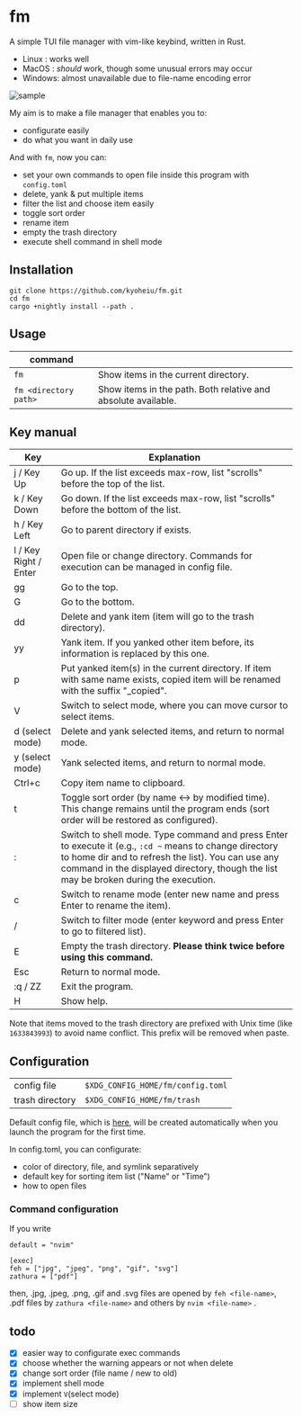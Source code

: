 # fm

A simple TUI file manager with vim-like keybind, written in Rust.

- Linux : works well
- MacOS : _should_ work, though some unusual errors may occur
- Windows: almost unavailable due to file-name encoding error

![sample](https://github.com/kyoheiu/fm/blob/main/screenshots/sample.gif)

My aim is to make a file manager that enables you to:

- configurate easily
- do what you want in daily use

And with `fm`, now you can:

- set your own commands to open file inside this program with `config.toml`
- delete, yank & put multiple items
- filter the list and choose item easily
- toggle sort order
- rename item
- empty the trash directory
- execute shell command in shell mode

## Installation

```
git clone https://github.com/kyoheiu/fm.git
cd fm
cargo +nightly install --path .
```

## Usage

| command               |                                                               |
| --------------------- | ------------------------------------------------------------- |
| `fm`                  | Show items in the current directory.                          |
| `fm <directory path>` | Show items in the path. Both relative and absolute available. |

## Key manual

| Key                   | Explanation                                                                                                                                                                                                                                             |
| --------------------- | ------------------------------------------------------------------------------------------------------------------------------------------------------------------------------------------------------------------------------------------------------- |
| j / Key Up            | Go up. If the list exceeds max-row, list "scrolls" before the top of the list.                                                                                                                                                                          |
| k / Key Down          | Go down. If the list exceeds max-row, list "scrolls" before the bottom of the list.                                                                                                                                                                     |
| h / Key Left          | Go to parent directory if exists.                                                                                                                                                                                                                       |
| l / Key Right / Enter | Open file or change directory. Commands for execution can be managed in config file.                                                                                                                                                                    |
| gg                    | Go to the top.                                                                                                                                                                                                                                          |
| G                     | Go to the bottom.                                                                                                                                                                                                                                       |
| dd                    | Delete and yank item (item will go to the trash directory).                                                                                                                                                                                             |
| yy                     | Yank item. If you yanked other item before, its information is replaced by this one.                                                                                                                                                                    |
| p                     | Put yanked item(s) in the current directory. If item with same name exists, copied item will be renamed with the suffix "\_copied".                                                                                                                     |
| V                     | Switch to select mode, where you can move cursor to select items.                                                                                                                                                                                       |
| d (select mode)       | Delete and yank selected items, and return to normal mode.                                                                                                                                                                                              |
| y (select mode)       | Yank selected items, and return to normal mode.                                                                                                                                                                                                         |
| Ctrl+c                | Copy item name to clipboard.                                                                                                                                                                                                                            |
| t                     | Toggle sort order (by name <-> by modified time). This change remains until the program ends (sort order will be restored as configured).                                                                                                               |
| :                     | Switch to shell mode. Type command and press Enter to execute it (e.g., `:cd ~` means to change directory to home dir and to refresh the list). You can use any command in the displayed directory, though the list may be broken during the execution. |
| c                     | Switch to rename mode (enter new name and press Enter to rename the item).                                                                                                                                                                              |
| /                     | Switch to filter mode (enter keyword and press Enter to go to filtered list).                                                                                                                                                                           |
| E                     | Empty the trash directory. **Please think twice before using this command.**                                                                                                                                                                            |
| Esc                   | Return to normal mode.                                                                                                                                                                                                                                  |
| :q / ZZ               | Exit the program.                                                                                                                                                                                                                                       |
| H                     | Show help.                                                                                                                                                                                                                                              |

Note that items moved to the trash directory are prefixed with Unix time (like `1633843993`) to avoid name conflict. This prefix will be removed when paste.

## Configuration

|                 |                                   |
| --------------- | --------------------------------- |
| config file     | `$XDG_CONFIG_HOME/fm/config.toml` |
| trash directory | `$XDG_CONFIG_HOME/fm/trash`       |

Default config file, which is [here](config.toml), will be created automatically when you launch the program for the first time.

In config.toml, you can configurate:

- color of directory, file, and symlink separatively
- default key for sorting item list ("Name" or "Time")
- how to open files

### Command configuration

If you write

```
default = "nvim"

[exec]
feh = ["jpg", "jpeg", "png", "gif", "svg"]
zathura = ["pdf"]
```

then, .jpg, .jpeg, .png, .gif and .svg files are opened by `feh <file-name>`, .pdf files by `zathura <file-name>` and others by `nvim <file-name>` .

## todo

- [x] easier way to configurate exec commands
- [x] choose whether the warning appears or not when delete
- [x] change sort order (file name / new to old)
- [x] implement shell mode
- [x] implement `V`(select mode)
- [ ] show item size
